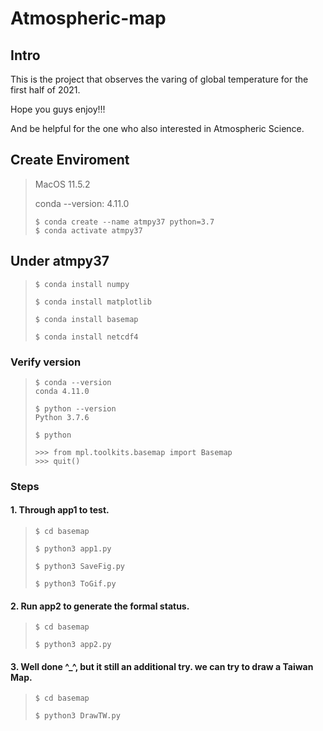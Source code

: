 # Atmospheric-map

## Intro

This is the project that observes the varing of global temperature for the first half of 2021. 

Hope you guys enjoy!!! 

And be helpful for the one who also interested in Atmospheric Science.

## Create Enviroment
> MacOS 11.5.2
> 
> conda --version: 4.11.0
> ```
> $ conda create --name atmpy37 python=3.7
> $ conda activate atmpy37
> ```

## Under atmpy37

>```
> $ conda install numpy
> 
> $ conda install matplotlib
>
> $ conda install basemap
> 
> $ conda install netcdf4
> ```

### Verify version

> ```
> $ conda --version
> conda 4.11.0
> 
> $ python --version
> Python 3.7.6
> 
> $ python
> 
> >>> from mpl.toolkits.basemap import Basemap
> >>> quit()
> ```

### Steps
#### 1. Through app1 to test.
> ```
> $ cd basemap
> 
> $ python3 app1.py
> 
> $ python3 SaveFig.py
> 
> $ python3 ToGif.py
> ```

#### 2. Run app2 to generate the formal status.
> ```
> $ cd basemap
> 
> $ python3 app2.py
> ```


#### 3. Well done ^_^, but it still an additional try. we can try to draw a Taiwan Map.
> ```
> $ cd basemap
> 
> $ python3 DrawTW.py
> ```
